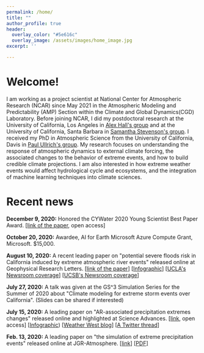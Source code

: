 ```yaml
---
permalink: /home/
title: "" 
author_profile: true
header:
  overlay_color: "#5e616c"
  overlay_image: /assets/images/home_image.jpg
excerpt: ''

---
```


# Welcome!

I am working as a project scientist at National Center for Atmospheric Research (NCAR) since May 2021 in the Atmospheric Modeling and Predictability (AMP) Section within the Climate and Global Dynamics(CGD) Laboratory. Before joining NCAR, I did my postdoctoral research at the University of California, Los Angeles in [Alex Hall's group](https://dept.atmos.ucla.edu/alexhall/home) and at the University of California, Santa Barbara in [Samantha Stevenson's group](https://www.samanthalstevenson.com/). I received my PhD in Atmospheric Science from the University of California, Davis in [Paul Ullrich's group](https://climate.ucdavis.edu/). My research focuses on understanding the response of atmospheric dynamics to external climate forcing, the associated changes to the behavior of extreme events, and how to build credible climate projections. I am also interested in how extreme weather events would affect hydrological cycle and ecosystems, and the integration of machine learning techniques into climate sciences. 

# Recent news

**December 9, 2020:** Honored the CYWater 2020 Young Scientist Best Paper Award. [[link of the paper](https://advances.sciencemag.org/content/6/29/eaba1323), open access]

**October 20, 2020:** Awardee, AI for Earth Microsoft Azure Compute Grant, Microsoft. $15,000.

**August 10, 2020:** A recent leading paper on "potential severe floods risk in California induced by extreme atmospheric river events" released online at Geophysical Research Letters. [[link of the paper](https://agupubs.onlinelibrary.wiley.com/doi/10.1029/2020GL088679)] [[Infographic](/assets/images/papers/UCLA-AR-GRL-2020.pdf)] [[UCLA's Newsroom coverage](https://newsroom.ucla.edu/releases/warming-california-future-floods-reservoirs)] [[UCSB's Newsroom coverage](https://www.news.ucsb.edu/2020/020019/future-flooding)]

**July 27, 2020:** A talk was given at the GS^3 Simulation Series for the Summer of 2020 about "Climate modeling for extreme storm events over California". (Slides can be shared if interested)

**July 15, 2020:** A leading paper on "AR-associated precipitation extremes changes" released online and highlighted at Science Advances. [[link](https://advances.sciencemag.org/content/6/29/eaba1323), open access]  [[Infographic](/assets/images/papers/UCLA-AR-Inforgraphic-Final-SciAdv2020.pdf)) [[Weather West blog](https://weatherwest.com/archives/7364)] [[A Twitter thread](https://twitter.com/Weather_West/status/1283476180931231745?s=20)]

<!--**July 9, 2020:** Approved initial funding ($25,000) from DRI supported by USGS for "A Science Applications for Risk Reduction (SAFRR) – COVID-19 Impacts to Extreme Winter Storm Emergency Response Planning" study. 
-->

**Feb. 13, 2020:** A leading paper on "the simulation of extreme precipitation events" released online at JGR-Atmosphere. [[link](https://agupubs.onlinelibrary.wiley.com/doi/abs/10.1029/2019JD031554)] [[PDF]](https://www.researchgate.net/profile/Xingying_Huang/publication/338921190_Simulating_and_Evaluating_Atmospheric_River_Induced_Precipitation_Extremes_along_the_US_Pacific_Coast_Case_Studies_from_1980-2017/links/5eab58e745851592d6ae60c5/Simulating-and-Evaluating-Atmospheric-River-Induced-Precipitation-Extremes-along-the-US-Pacific-Coast-Case-Studies-from-1980-2017.pdf)



